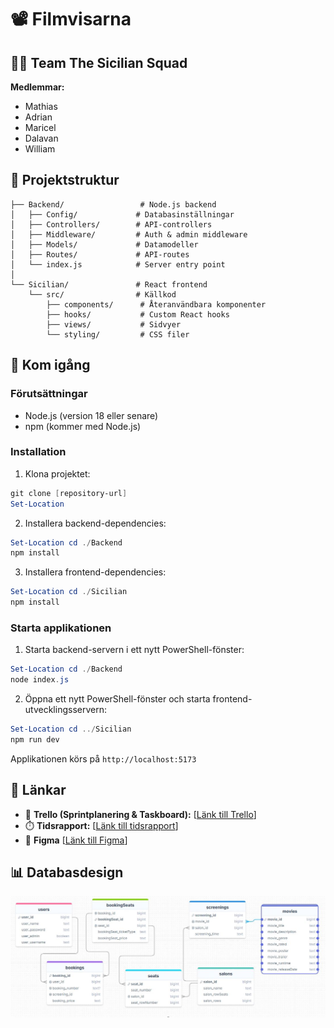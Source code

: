 # 📽️ Filmvisarna

## 🧑‍💻 Team The Sicilian Squad

**Medlemmar:**

- Mathias
- Adrian
- Maricel
- Dalavan
- William

## 📁 Projektstruktur

```
├── Backend/                 # Node.js backend
│   ├── Config/             # Databasinställningar
│   ├── Controllers/        # API-controllers
│   ├── Middleware/         # Auth & admin middleware
│   ├── Models/             # Datamodeller
│   ├── Routes/             # API-routes
│   └── index.js            # Server entry point
│
└── Sicilian/               # React frontend
    └── src/                # Källkod
        ├── components/      # Återanvändbara komponenter
        ├── hooks/           # Custom React hooks
        ├── views/           # Sidvyer
        └── styling/         # CSS filer
```

## 🚀 Kom igång

### Förutsättningar

- Node.js (version 18 eller senare)
- npm (kommer med Node.js)

### Installation

1. Klona projektet:

```powershell
git clone [repository-url]
Set-Location
```

2. Installera backend-dependencies:

```powershell
Set-Location cd ./Backend
npm install
```

3. Installera frontend-dependencies:

```powershell
Set-Location cd ./Sicilian
npm install
```

### Starta applikationen

1. Starta backend-servern i ett nytt PowerShell-fönster:

```powershell
Set-Location cd ./Backend
node index.js
```

2. Öppna ett nytt PowerShell-fönster och starta frontend-utvecklingsservern:

```powershell
Set-Location cd ../Sicilian
npm run dev
```

Applikationen körs på `http://localhost:5173`

## 🔗 Länkar

- 📌 **Trello (Sprintplanering & Taskboard):** [[Länk till Trello](https://trello.com/invite/b/67ea89aa2aa09443b36993eb/ATTIf7328e5e04ce09c56d91afa5fe24c3a601CABB8A/agile-board-template-trello)]
- ⏱️ **Tidsrapport:** [[Länk till tidsrapport](https://docs.google.com/spreadsheets/d/1OtIt4UGSKhrz9V-15fxl6OU8sw0idddjvNq8PTeXKyI/edit?usp=sharing)]
- 🎨 **Figma** [[Länk till Figma](https://www.figma.com/proto/jUnsiRa3NOVTAF1yAdxb0R/Sicilian-Cinema-Project?node-id=0-1&t=sEFC9L27qtEGGbFS-1)]

## 📊 Databasdesign

![ER-diagram](ER-diagram.JPG)
